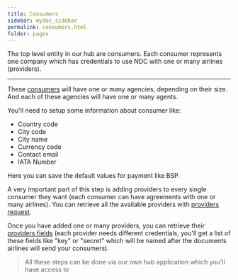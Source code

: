 ```yaml
---
title: Consumers
sidebar: mydoc_sidebar
permalink: consumers.html
folder: pages
---
```


The top level entity in our hub are consumers. Each consumer represents one company which has credentials to use NDC with one or many airlines (providers).

---

These [consumers](https://hub.airgateway.net/api/static/swagger-ui/#!/Consumers/post_consumers) will have one or many agencies, depending on their size. And each of these agencies will have one or many agents.

You'll need to setup some information about consumer like:

- Country code
- City code
- City name
- Currency code
- Contact email
- IATA Number

Here you can save the default values for payment like BSP.

A very important part of this step is adding providers to every single consumer they want (each consumer can have agreements with one or many airlines). You can retrieve all the available providers with [providers request](https://hub.airgateway.net/api/static/swagger-ui/#!/Providers).

Once you have added one or many providers, you can retrieve their [providers fields](https://hub.airgateway.net/api/static/swagger-ui/#!/Provider_Fields/get_provider_fields) (each provider needs different credentials, you'll get a list of these fields like "key" or "secret" which will be named after the documents airlines will send your consumers).

> All these steps can be done via our own hub application which you'll have access to
